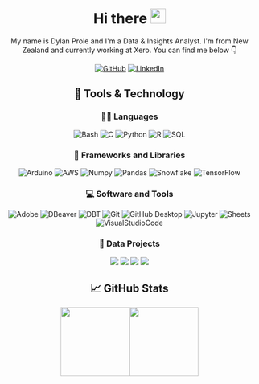 <div align="center">
  <h1> Hi there <img src="https://media.giphy.com/media/jp2KXzsPtoKFG/giphy.gif" width="30px" height="30px" /> </h1>

My name is Dylan Prole and I'm a Data & Insights Analyst. I'm from New Zealand and currently working at Xero. You can find me below 👇
  
[![GitHub](https://img.shields.io/badge/GitHub-333.svg?logo=github&logoColor=White)](https://github.com/dylanprole)
[![LinkedIn](https://img.shields.io/badge/LinkedIn-333.svg?logo=linkedin&logoColor=White)](https://www.linkedin.com/in/dylanprole/)

## 🔧 Tools & Technology

### 👨‍💻 Languages
![Bash](https://img.shields.io/badge/Bash-121011.svg?logo=gnu-bash&logoColor=white)
![C](https://custom-icon-badges.demolab.com/badge/C-03599C.svg?logo=c-in-hexagon&logoColor=white)
![Python](https://img.shields.io/badge/Python-FFD43B.svg?logo=python&logoColor=white)
![R](https://img.shields.io/badge/R-276DC3.svg?logo=r&logoColor=white)
![SQL](https://custom-icon-badges.demolab.com/badge/SQL-025E8C.svg?logo=database&logoColor=white)


### 🧰 Frameworks and Libraries
![Arduino](https://img.shields.io/badge/-Arduino-00979D?logo=Arduino&logoColor=white)
![AWS](https://img.shields.io/badge/-AWS-FF9900?&logo=Amazon-AWS&logoColor=White)
![Numpy](https://img.shields.io/badge/Numpy-013243.svg?logo=numpy&logoColor=white)
![Pandas](https://img.shields.io/badge/Pandas-150458.svg?logo=pandas&logoColor=white)
![Snowflake](https://img.shields.io/badge/Snowflake-35AEDD.svg?logo=snowflake&logoColor=white)
![TensorFlow](https://img.shields.io/badge/TensorFlow-FF6F00.svg?logo=TensorFlow&logoColor=white)

### 💻 Software and Tools
![Adobe](https://img.shields.io/badge/Adobe-FF0000.svg?logo=adobe&logoColor=white)
![DBeaver](https://custom-icon-badges.demolab.com/badge/-DBeaver-372923?logo=dbeaver-mono&logoColor=white)
![DBT](https://img.shields.io/badge/dbt-FB542B.svg?logo=dbt&logoColor=White)
![Git](https://img.shields.io/badge/Git-F05033.svg?logo=git&logoColor=white)
![GitHub Desktop](https://img.shields.io/badge/GitHub%20Desktop-8034A9.svg?logo=github&logoColor=white)
![Jupyter](https://img.shields.io/badge/Jupyter-F37626.svg?logo=Jupyter&logoColor=white)
![Sheets](https://img.shields.io/badge/Sheets-34A853.svg?logo=google%20sheets&logoColor=white)
![VisualStudioCode](https://img.shields.io/badge/Visual%20Studio%20Code-0078d7.svg?logo=visual-studio-code&logoColor=white)

### 📕 Data Projects
[![](https://img.shields.io/badge/-🍦%20Ice%20Cream%20Tracker-000)](https://github.com/dylanprole/resume-projects)
[![](https://img.shields.io/badge/-🌊%20Sea%20Level%20Dashboard-000)](https://github.com/dylanprole/resume-projects)
[![](https://img.shields.io/badge/-🎵%20Artist%20Insights%20Dashboard-000)](https://github.com/dylanprole/resume-projects)
[![](https://img.shields.io/badge/-📚%20KNN%20Book%20Recommender-000)](https://github.com/dylanprole/resume-projects)

## &#x1f4c8; GitHub Stats

<a href="https://github.com/dylanprole"><img height="137px" src="https://github-readme-stats.vercel.app/api?username=dylanprole&hide_title=true&hide_border=true&show_icons=true&include_all_commits=true&count_private=true&line_height=21&text_color=ffffff&icon_color=ffffff&bg_color=333&theme=white" /><!-- wi*quL3fcV --><img height="137px" src="https://github-readme-stats.vercel.app/api/top-langs/?username=dylanprole&hide=html&hide_title=true&hide_border=true&layout=compact&langs_count=6&exclude_repo=comp426,Redventures-Movie-Quotes&text_color=ffffff&icon_color=fff&bg_color=333&theme=white" /></a>

</div>
